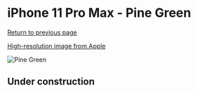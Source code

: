 # iPhone 11 Pro Max - Pine Green

[Return to previous page](/iphone_11)

[High-resolution image from Apple](https://store.storeimages.cdn-apple.com/8756/as-images.apple.com/is/MX012?wid=4500&hei=4500&fmt=png)

<div style="width: 500px"><img src="/almost_uncompressed/MX012.webp" alt="Pine Green"></div>

## Under construction
